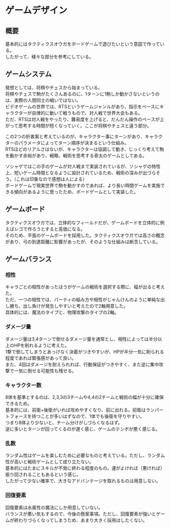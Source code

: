
# ゲームデザイン

## 概要
基本的にはタクティクスオウガをボードゲームで遊びたいという意図で作っている。  
したがって、様々な部分を参考にしている。  

## ゲームシステム
発想としては、将棋やチェスから始まっている。  
将棋やチェスで駒がたくさんあるのに、1ターンに1駒しか動かさないというのは、実際の人間同士の戦いではない。  
ビデオゲームの世界では、RTSというゲームジャンルがあり、指示をベースにキャラクターが自律的に動いて戦うもので、対人戦で世界大会もある。  
ただ、RTSは対人戦をやったり、難易度を上げると、だんだん操作のペースが上がって思考する時間が短くなっていく。ここが将棋やチェスと違う部分。  

この2つの折衷案と考えているのが、キャラクター事にターンがあり、キャラクターのパラメータによってターン順序が決まるという仕組み。  
RTSほどのリアルさはないが、キャラクターは協調して動き、じっくり考えて駒を動かす余裕があり、戦略、戦術を思考する骨太のゲームとしてある。  

ソシャゲではこの手のゲームが対人戦まで実装されているが、ソシャゲの特性上、短いゲーム時間となるように設計されているため、戦術の深みが出づらそう。（これは印象なので感想は人による）  
ボードゲームで現実世界で駒を動かすのであれば、より長い時間ゲームを実施できる傾向があるように思ったため、ボードゲームとして実装した。  

## ゲームボード
タクティクスオウガでは、立体的なフィールドだが、ゲームボードを立体的に例えばレゴで作ろうとすると高価になる。  
そのため、平面のゲームボードを採用した。タクティクスオウガでは高さの概念があり、弓の到達距離に影響があったが、そのような仕組みは断念している。  

## ゲームバランス

### 相性
キャラごとの相性があったほうがゲームの戦術を選択する際に、幅が出ると考えた。  
ただ、一つの相性では、パーティの組み方や相性がじゃんけんのように単純な出し勝ち、出し負けが発生しやすいと考えたので2軸用意した。  
具体的には、魔法のタイプと、物理攻撃のタイプの2軸。  

### ダメージ量
ダメージ量は3,4ターンで倒せるダメージ量を通常とし、相性によっては半分以上のHPを削れるように考えた。  
1撃で倒してしまうとあっけなく決着がつきやすいが、HPが半分一気に削られる程度であれば緊張感があって良い。  
また、4回はダメージを耐えられれば、行動保証がつきやすく、また逆に集中攻撃で一気に倒せる可能性も残せる。  

### キャラクター数
8体を基準とするのは、2,3,3の3チームや4,4の2チームと戦術の幅が十分に確保できるため。  
基本的には、前衛+後衛がいれば攻めやすくなり、前に出れる。前衛はランパートフォースを持つことが多いはずなので、1体でも後衛を守りやすい。  
つまり8体より少ないと、チーム分けがしづらくなるはず。  
逆に多いとターンが回ってくるのが遅く感じ、ゲームのテンポが悪く感じる。  

### 乱数
ランダム性はゲームを楽しむために必要なものと考えている。ただし、ランダム性が高いと戦術ゲームとして成り立たない。  
基本的にはたまにスキルが不発に終わる程度のもの。運がよければ（悪ければ）振り回されることもあるという感じ。  
したがって少ない確率で、大きなアドバンテージを取れるものは用意しない。  

### 回復要素
回復要素は水属性の魔法にしか用意していない。   
バランスが悪い気もするので、今後の懸案事項。ただし、回復要素が強いとゲームが終わりづらくなってしまうため、あまり大きく採用はしたくない。  

